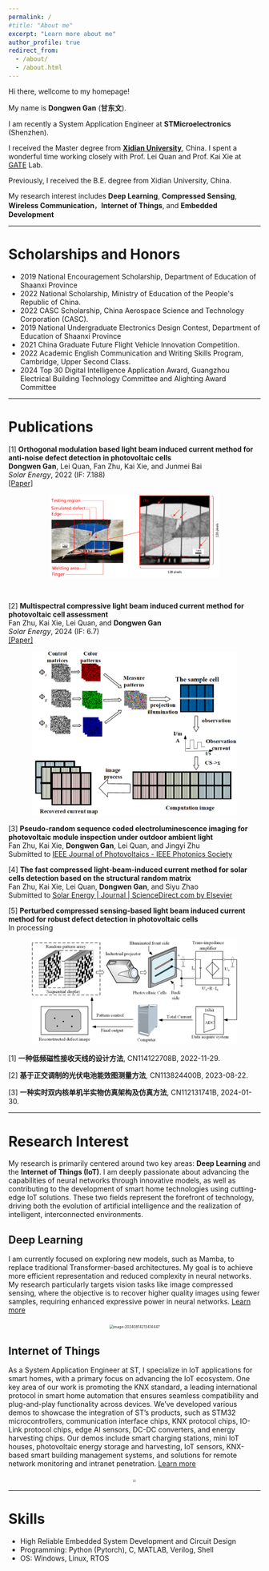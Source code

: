 ```yaml
---
permalink: /
#title: "About me"
excerpt: "Learn more about me"
author_profile: true
redirect_from: 
  - /about/
  - /about.html
---
```




Hi there, wellcome to my homepage!

My name is **Dongwen Gan** (**甘东文**).

I am recently a System Application Engineer at **STMicroelectronics** (Shenzhen).

I received the Master degree from [**Xidian University**](https://en.wikipedia.org/wiki/Xidian_University), China. I spent a wonderful time working closely with Prof. Lei Quan and Prof. Kai Xie at [GATE](https://faculty.xidian.edu.cn/XK3/zh_CN/index.htm) Lab.

Previously, I received the B.E. degree from Xidian University, China. 

My research interest includes **Deep Learning**, **Compressed Sensing**, **Wireless Communication**，**Internet of Things**, and **Embedded Development**



---



# Scholarships and Honors

* 2019 National Encouragement Scholarship, Department of Education of Shaanxi Province
* 2022 National Scholarship, Ministry of Education of the People's Republic of China.
* 2022 CASC Scholarship, China Aerospace Science and Technology Corporation (CASC).
* 2019 National Undergraduate Electronics Design Contest, Department of Education of Shaanxi Province
* 2021 China Graduate Future Flight Vehicle Innovation Competition.
* 2022 Academic English Communication and Writing Skills Program, Cambridge, Upper Second Class.
* 2024 Top 30 Digital Intelligence Application Award, Guangzhou Electrical Building Technology Committee and Alighting Award Committee



---



# Publications

[1] **Orthogonal modulation based light beam induced current method for anti-noise defect detection in photovoltaic cells**\
**Dongwen Gan**, Lei Quan, Fan Zhu, Kai Xie, and Junmei Bai\
_Solar Energy_, 2022 (IF: 7.188)\
[[Paper]](../files/1-s2.0-S0038092X22006089-main.pdf)

<p align="center">
    <img src="../images/OMLBIC.png" style="zoom: 33%;" />
</p>

​    

[2] **Multispectral compressive light beam induced current method for photovoltaic cell assessment**\
Fan Zhu, Kai Xie, Lei Quan, and **Dongwen Gan**\
_Solar Energy_, 2024 (IF: 6.7)\
[[Paper]](../files/1-s2.0-S0038092X24003165-main.pdf)

<p align="center">
    <img src="../images/MCLBIC.png" style="zoom: 40%;" />
</p>



[3] **Pseudo-random sequence coded electroluminescence imaging for photovoltaic module inspection under outdoor ambient light**\
Fan Zhu, Kai Xie, **Dongwen Gan**, Lei Quan, and Jingyi Zhu\
Submitted to [IEEE Journal of Photovoltaics - IEEE Photonics Society](https://ieeephotonics.org/publications/journal-of-photovoltaics/)



[4] **The fast compressed light-beam-induced current method for solar cells detection based on the structural random matrix**\
Fan Zhu, Kai Xie, Lei Quan, **Dongwen Gan**, and Siyu Zhao\
Submitted to [Solar Energy | Journal | ScienceDirect.com by Elsevier](https://www.sciencedirect.com/journal/solar-energy)



[5] **Perturbed compressed sensing-based light beam induced current method for robust defect detection in photovoltaic cells**\
In processing

<p align="center">
    <img src="../images/PCSLBIC.png" style="zoom:40%;" />
</p>



[1] **一种低频磁性接收天线的设计方法**, CN114122708B, 2022-11-29.

[2] **基于正交调制的光伏电池能效图测量方法**, CN113824400B, 2023-08-22.

[3] **一种实时双内核单机半实物仿真架构及仿真方法**, CN112131741B, 2024-01-30.



---



# Research Interest

My research is primarily centered around two key areas: **Deep Learning** and the **Internet of Things (IoT)**. I am deeply passionate about advancing the capabilities of neural networks through innovative models, as well as contributing to the development of smart home technologies using cutting-edge IoT solutions. These two fields represent the forefront of technology, driving both the evolution of artificial intelligence and the realization of intelligent, interconnected environments.

## Deep Learning

I am currently focused on exploring new models, such as Mamba, to replace traditional Transformer-based architectures. My goal is to achieve more efficient representation and reduced complexity in neural networks. My research particularly targets vision tasks like image compressed sensing, where the objective is to recover higher quality images using fewer samples, requiring enhanced expressive power in neural networks. [Learn more](https://dwgan.top/blog/)

<p align="center">
    <img src="https://dwgan.top/PicGo/img/202408142134534.png" alt="image-20240814213414447" style="zoom: 50%;" />
</p>





## Internet of Things

As a System Application Engineer at ST, I specialize in IoT applications for smart homes, with a primary focus on advancing the IoT ecosystem. One key area of our work is promoting the KNX standard, a leading international protocol in smart home automation that ensures seamless compatibility and plug-and-play functionality across devices. We’ve developed various demos to showcase the integration of ST’s products, such as STM32 microcontrollers, communication interface chips, KNX protocol chips, IO-Link protocol chips, edge AI sensors, DC-DC converters, and energy harvesting chips. Our demos include smart charging stations, mini IoT houses, photovoltaic energy storage and harvesting, IoT sensors, KNX-based smart building management systems, and solutions for remote network monitoring and intranet penetration. [Learn more](https://dwgan.top/blog/)

<p align="center">
  <img src="https://dwgan.top/PicGo/img/202408142105445.jpeg" style="zoom: 33%;" />
</p>




---



Skills
======

* High Reliable Embedded System Development and Circuit Design
* Programming: Python (Pytorch), C, MATLAB, Verilog, Shell
* OS: Windows, Linux, RTOS

